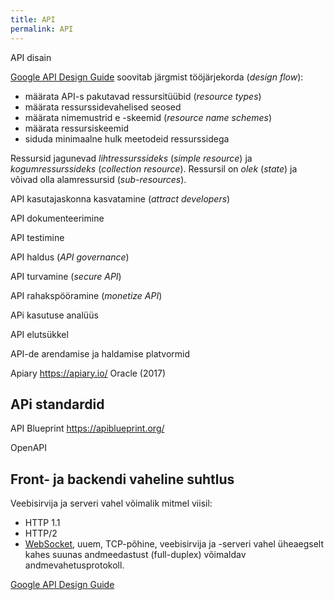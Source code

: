```yaml
---
title: API
permalink: API
---
```



API disain

[Google API Design Guide](https://cloud.google.com/apis/design/resources) soovitab järgmist tööjärjekorda (_design flow_):

- määrata API-s pakutavad ressursitüübid (_resource types_)
- määrata ressurssidevahelised seosed
- määrata nimemustrid e -skeemid (_resource name schemes_)
- määrata ressursiskeemid
- siduda minimaalne hulk meetodeid ressurssidega

Ressursid jagunevad *_lihtressurssideks_* (_simple resource_) ja *_kogumressurssideks_* (_collection resource_). Ressursil on *_olek_* (_state_) ja võivad olla alamressursid (_sub-resources_).

API kasutajaskonna kasvatamine
(_attract developers_)

API dokumenteerimine

API testimine

API haldus (_API governance_)

API turvamine (_secure API_)

API rahakspööramine (_monetize API_)

APi kasutuse analüüs

API elutsükkel

API-de arendamise ja haldamise platvormid

Apiary https://apiary.io/ Oracle (2017)


## APi standardid

API Blueprint https://apiblueprint.org/ 

OpenAPI


## Front- ja backendi vaheline suhtlus

Veebisirvija ja serveri vahel võimalik mitmel viisil:

- HTTP 1.1
- HTTP/2
- [WebSocket](https://en.wikipedia.org/wiki/WebSocket), uuem, TCP-põhine, veebisirvija ja -serveri vahel üheaegselt kahes suunas andmeedastust (full-duplex) võimaldav andmevahetusprotokoll.

[Google API Design Guide](https://cloud.google.com/apis/design/)



